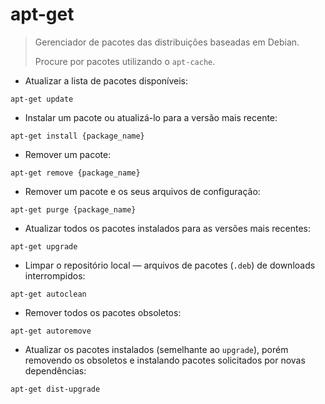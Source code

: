 # apt-get

> Gerenciador de pacotes das distribuições baseadas em Debian.
>>
> Procure por pacotes utilizando o `apt-cache`.

- Atualizar a lista de pacotes disponíveis:

`apt-get update`

- Instalar um pacote ou atualizá-lo para a versão mais recente:

`apt-get install {package_name}`

- Remover um pacote:

`apt-get remove {package_name}`

- Remover um pacote e os seus arquivos de configuração:

`apt-get purge {package_name}`

- Atualizar todos os pacotes instalados para as versões mais recentes:

`apt-get upgrade`

- Limpar o repositório local — arquivos de pacotes (`.deb`) de downloads interrompidos:

`apt-get autoclean`

- Remover todos os pacotes obsoletos:

`apt-get autoremove`

- Atualizar os pacotes instalados (semelhante ao `upgrade`), porém removendo os obsoletos e instalando pacotes solicitados por novas dependências:

`apt-get dist-upgrade`